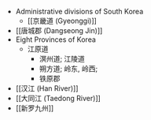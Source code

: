 - Administrative divisions of South Korea
    - [[京畿道 (Gyeonggi)]]
- [[唐城郡 (Dangseong Jin)]]
- Eight Provinces of Korea
    - 江原道
        - 溟州道; 江陵道
        - 朔方道; 岭东, 岭西;
        - 铁原郡
- [[汉江 (Han River)]]
- [[大同江 (Taedong River)]]
- [[新罗九州]]
